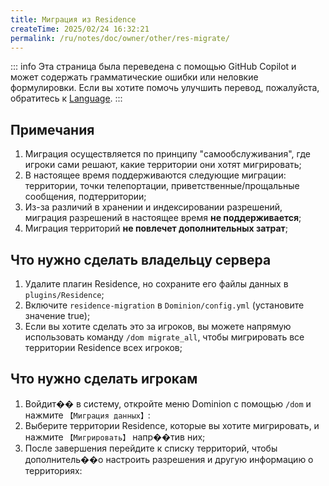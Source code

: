 ```yaml
---
title: Миграция из Residence
createTime: 2025/02/24 16:32:21
permalink: /ru/notes/doc/owner/other/res-migrate/
---
```


::: info
Эта страница была переведена с помощью GitHub Copilot и может содержать грамматические ошибки или неловкие формулировки.
Если вы хотите помочь улучшить перевод, пожалуйста, обратитесь к [Language](/ru/notes/doc/owner/config-ref/languages/).
:::

## Примечания

1. Миграция осуществляется по принципу "самообслуживания", где игроки сами решают, какие территории они хотят мигрировать;
2. В настоящее время поддерживаются следующие миграции: территории, точки телепортации, приветственные/прощальные сообщения, подтерритории;
3. Из-за различий в хранении и индексировании разрешений, миграция разрешений в настоящее время **не поддерживается**;
4. Миграция территорий **не повлечет дополнительных затрат**;

## Что нужно сделать владельцу сервера

1. Удалите плагин Residence, но сохраните его файлы данных в `plugins/Residence`;
2. Включите `residence-migration` в `Dominion/config.yml` (установите значение true);
3. Если вы хотите сделать это за игроков, вы можете напрямую использовать команду `/dom migrate_all`, чтобы мигрировать все территории Residence всех игроков;

## Что нужно сделать игрокам

1. Войдит�� в систему, откройте меню Dominion с помощью `/dom` и нажмите `【Миграция данных】`:
2. Выберите территории Residence, которые вы хотите мигрировать, и нажмите `【Мигрировать】` напр��тив них;
3. После завершения перейдите к списку территорий, чтобы дополнитель��о настроить разрешения и другую информацию о
   территориях:
